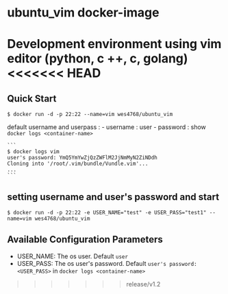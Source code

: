 # ubuntu_vim docker-image

Development environment using vim editor (python, c ++, c, golang)
<<<<<<< HEAD
=======

## Quick Start

```
$ docker run -d -p 22:22 --name=vim wes4768/ubuntu_vim
```

default username and userpass :
	- username : user
	- password : show `docker logs <container-name>`

	```
	$ docker logs vim
	user's password: YmQ5YmYwZjQzZWFlM2JjNmMyN2ZiNDdh
	Cloning into '/root/.vim/bundle/Vundle.vim'...
	...
	```
## setting username and user's password and start
	
```
$ docker run -d -p 22:22 -e USER_NAME="test" -e USER_PASS="test1" --name=vim wes4768/ubuntu_vim
```

## Available Configuration Parameters

- USER_NAME: The os user. Default `user`
- USER_PASS: The os user's password. Default `user's password: <USER_PASS>` in `docker logs <container-name>`
>>>>>>> release/v1.2
